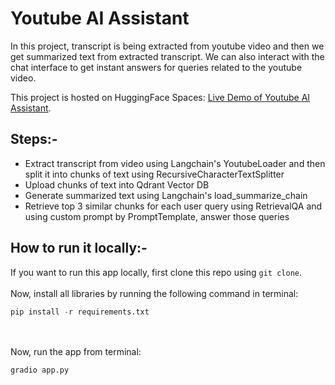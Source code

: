 # Youtube AI Assistant
In this project, transcript is being extracted from youtube video and then we get summarized text from extracted transcript.
We can also interact with the chat interface to get instant answers for queries related to the youtube video.

This project is hosted on HuggingFace Spaces: [Live Demo of Youtube AI Assistant](https://huggingface.co/spaces/heliosbrahma/ai-youtube-assistant).

## Steps:-
- Extract transcript from video using Langchain's YoutubeLoader and then split it into chunks of text using RecursiveCharacterTextSplitter
- Upload chunks of text into Qdrant Vector DB
- Generate summarized text using Langchain's load_summarize_chain
- Retrieve top 3 similar chunks for each user query using RetrievalQA and using custom prompt by PromptTemplate, answer those queries

## How to run it locally:-
If you want to run this app locally, first clone this repo using `git clone`.<br><br>
Now, install all libraries by running the following command in terminal:<br>
```python
pip install -r requirements.txt
```
<br><br>
Now, run the app from terminal:<br>
```python
gradio app.py
```
